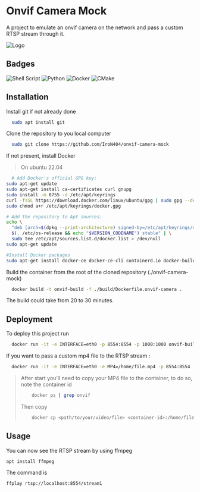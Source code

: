 
# Onvif Camera Mock

A project to emulate an onvif camera on the network and pass a custom RTSP stream through it.


![Logo](https://encrypted-tbn0.gstatic.com/images?q=tbn:ANd9GcS6dNR5rxpde3JQVZCfaUiKuewV0QF_7ESA6R8tYiG752kPcO738OnKeOspwsJGOK-8eQ&usqp=CAU)


## Badges

![Shell Script](https://img.shields.io/badge/shell_script-%23121011.svg?style=for-the-badge&logo=gnu-bash&logoColor=white)
![Python](https://img.shields.io/badge/python-3670A0?style=for-the-badge&logo=python&logoColor=ffdd54)
![Docker](https://img.shields.io/badge/docker-%230db7ed.svg?style=for-the-badge&logo=docker&logoColor=white)
![CMake](https://img.shields.io/badge/CMake-%23008FBA.svg?style=for-the-badge&logo=cmake&logoColor=white)
## Installation

Install git if not already done 

```bash
  sudo apt install git
```
Clone the repository to you local computer
```bash
  sudo git clone https://github.com/IroN404/onvif-camera-mock
```
If not present, install Docker
> On ubuntu 22.04
```bash
  # Add Docker's official GPG key:
sudo apt-get update
sudo apt-get install ca-certificates curl gnupg
sudo install -m 0755 -d /etc/apt/keyrings
curl -fsSL https://download.docker.com/linux/ubuntu/gpg | sudo gpg --dearmor -o /etc/apt/keyrings/docker.gpg
sudo chmod a+r /etc/apt/keyrings/docker.gpg

# Add the repository to Apt sources:
echo \
  "deb [arch=$(dpkg --print-architecture) signed-by=/etc/apt/keyrings/docker.gpg] https://download.docker.com/linux/ubuntu \
  $(. /etc/os-release && echo "$VERSION_CODENAME") stable" | \
  sudo tee /etc/apt/sources.list.d/docker.list > /dev/null
sudo apt-get update

#Install Docker packages
sudo apt-get install docker-ce docker-ce-cli containerd.io docker-buildx-plugin docker-compose-plugin
```
Build the container from the root of the cloned repository (./onvif-camera-mock)
```bash
  docker build -t onvif-build -f ./build/Dockerfile.onvif-camera .
```
The build could take from 20 to 30 minutes.

## Deployment

To deploy this project run

```bash
  docker run -it -e INTERFACE=eth0 -p 8554:8554 -p 1000:1000 onvif-build
```
If you want to pass a custom mp4 file to the RTSP stream :
```bash
  docker run -it -e INTERFACE=eth0 -e MP4=/home/file.mp4 -p 8554:8554 -p 1000:1000 onvif-build
```
> After start you'll need to copy your MP4 file to the container, to do so, note the container id 
>    ```bash
>        docker ps | grep onvif
>    ```
>Then copy 
>    ```bash
>        docker cp <path/to/your/video/file> <container-id>:/home/file.mp4
>    ```
## Usage

You can now see the RTSP stream by using ffmpeg
```bash
apt install ffmpeg
```
The command is 
```bash
ffplay rtsp://localhost:8554/stream1
```
